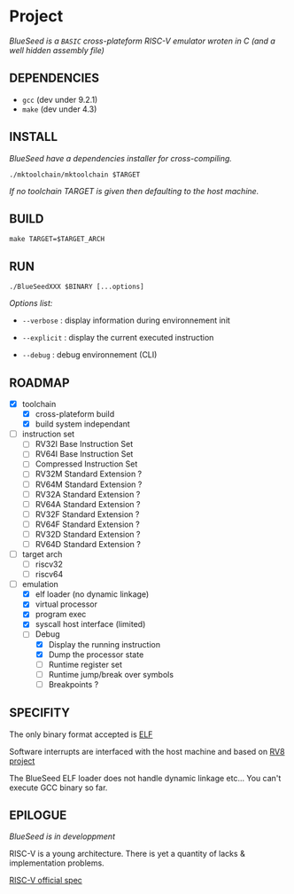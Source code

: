 # Project

*_BlueSeed is a `BASIC` cross-plateform RISC-V emulator wroten in C (and a well hidden assembly file)_*

## DEPENDENCIES

- `gcc` (dev under 9.2.1)
- `make` (dev under 4.3)

## INSTALL

_BlueSeed have a dependencies installer for cross-compiling._

`./mktoolchain/mktoolchain $TARGET`

_If no toolchain TARGET is given then defaulting to the host machine._


## BUILD

`make TARGET=$TARGET_ARCH`


## RUN

`./BlueSeedXXX $BINARY [...options]`

*Options list:*
  - `--verbose`   : display information during environnement init

  - `--explicit`  : display the current executed instruction

  - `--debug`     : debug environnement (CLI)


## ROADMAP

- [X] toolchain
  - [X] cross-plateform build
  - [X] build system independant
- [ ] instruction set
  - [ ] RV32I Base Instruction Set
  - [ ] RV64I Base Instruction Set
  - [ ] Compressed Instruction Set
  - [ ] RV32M Standard Extension ?
  - [ ] RV64M Standard Extension ?
  - [ ] RV32A Standard Extension ?
  - [ ] RV64A Standard Extension ?
  - [ ] RV32F Standard Extension ?
  - [ ] RV64F Standard Extension ?
  - [ ] RV32D Standard Extension ?
  - [ ] RV64D Standard Extension ?
- [ ] target arch
  - [ ] riscv32
  - [ ] riscv64
- [ ] emulation
  - [X] elf loader (no dynamic linkage)
  - [X] virtual processor
  - [X] program exec
  - [X] syscall host interface (limited)
  - [ ] Debug
    - [X] Display the running instruction
    - [X] Dump the processor state
    - [ ] Runtime register set
    - [ ] Runtime jump/break over symbols
    - [ ] Breakpoints ?

## SPECIFITY

The only binary format accepted is [ELF](https://refspecs.linuxbase.org/elf/elf.pdf)

Software interrupts are interfaced with the host machine and based on [RV8 project](https://rv8.io/syscalls.html)

The BlueSeed ELF loader does not handle dynamic linkage etc... You can't execute GCC binary so far.

## EPILOGUE

_BlueSeed is in developpment_

RISC-V is a young architecture. There is yet a quantity of lacks & implementation problems.

[RISC-V official spec](https://content.riscv.org/wp-content/uploads/2019/06/riscv-spec.pdf)